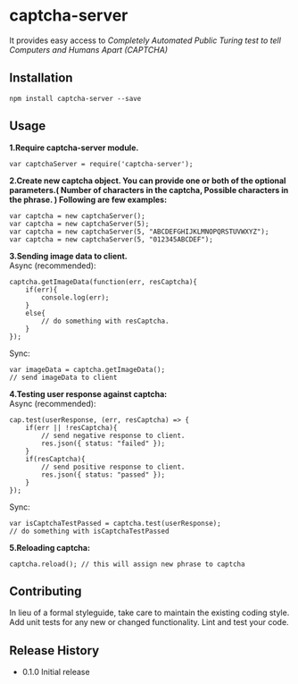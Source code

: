 captcha-server
===========
It provides easy access to *Completely Automated Public Turing test to tell Computers and Humans Apart (CAPTCHA)*

## Installation
	npm install captcha-server --save
## Usage
**1.Require captcha-server module.**
	

    var captchaServer = require('captcha-server');
	
**2.Create new captcha object. You can provide one or both of the optional parameters.( Number of characters in the captcha, Possible characters in the phrase. )  Following are few examples:**  

    var captcha = new captchaServer();
    var captcha = new captchaServer(5);
    var captcha = new captchaServer(5, "ABCDEFGHIJKLMNOPQRSTUVWXYZ");
    var captcha = new captchaServer(5, "012345ABCDEF");
**3.Sending image data to client.**  
	Async (recommended):
	

    captcha.getImageData(function(err, resCaptcha){
   		if(err){
   			console.log(err);
   		}
   		else{
   			// do something with resCaptcha.
   		}
    });  
    
	

Sync:
	

    var imageData = captcha.getImageData();
    // send imageData to client

 **4.Testing user response against captcha:**    
 Async (recommended):
 

    cap.test(userResponse, (err, resCaptcha) => {
   		if(err || !resCaptcha){
	   		// send negative response to client.
   			res.json({ status: "failed" });
   		}
   		if(resCaptcha){
	   		// send positive response to client.
   			res.json({ status: "passed" });
   		}
   	});
Sync:

    var isCaptchaTestPassed = captcha.test(userResponse);
    // do something with isCaptchaTestPassed
   **5.Reloading captcha:**
   

    captcha.reload(); // this will assign new phrase to captcha

## Contributing

In lieu of a formal styleguide, take care to maintain the existing coding style.
Add unit tests for any new or changed functionality. Lint and test your code.

## Release History

* 0.1.0 Initial release
